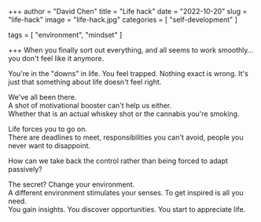 +++
author = "David Chen"
title = "Life hack"
date = "2022-10-20"
slug = "life-hack"
image = "life-hack.jpg"
categories = [
    "self-development"
]

tags = [
    "environment",
    "mindset"
]
    
+++
When you finally sort out everything, and all seems to work smoothly… you don't feel like it anymore.

You're in the "downs" in life. You feel trapped. Nothing exact is wrong. It's just that something about life doesn't feel right.

We've all been there.\
A shot of motivational booster can't help us either.\
Whether that is an actual whiskey shot or the cannabis you're smoking.

Life forces you to go on.\
There are deadlines to meet, responsibilities you can't avoid, people you never want to disappoint.

How can we take back the control rather than being forced to adapt passively?

The secret? Change your environment.\
A different environment stimulates your senses. To get inspired is all you need.\
You gain insights. You discover opportunities. You start to appreciate life.